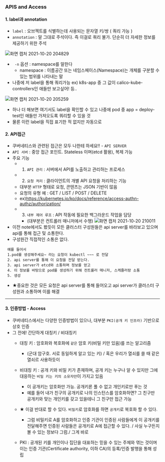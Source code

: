 ### APIS and Access

#### 1. label과 annotation
- `label` : 오브젝트를 식별하는데 사용되는 문자열 키/쌍 ( 쿼리 가능 )
- `annotation` : 말 그대로 주석이다. 즉 이걸로 쿼리 불가. 단순히 더 자세한 정보를 제공하기 위한 주석

![화면 캡처 2021-10-20 204829](https://user-images.githubusercontent.com/62214428/138087065-76eb6235-be59-45cc-971e-3c25bc17c4b6.png)
- ` -n` 옵션 : namespace를 말한다
   - namespace : 이름공간 또는 네임스페이스(Namespace)는 개체를 구분할 수 있는 범위를 나타내는 말
- 나중에 저 label을 통해 쿼리가능 ex) k8s-app 중 그 값이 calico-kube-controllers인 애들만 보고싶어! 등..

![화면 캡처 2021-10-20 205259](https://user-images.githubusercontent.com/62214428/138087617-ff425bb7-5b4e-41a1-9b97-880f70f5677b.png)
- 하나 더 해보면 여기서도 label을 확인할 수 있고 나중에 pod 중 app = deploy-test인 애들만 가져오도록 쿼리할 수 있을 것
- 물론 이런 label을 직접 표기한 적 없지만 자동으로

#### 2. API접근
- 쿠버네티스와 관련된 접근은 모두 나한테 하세요!! - `API SERVER`
- `API 서버` : 중앙 접근 포인트. Stateless 이며(etcd 활용), 복제 가능
- 주요 기능
   - 1) `API 관리` : 서버에서 API를 노출하고 관리하는 프로세스
   - 2) `요청 처리` : 클라이언트의 개별 API 요청을 처리하는 기능
   - 대부분 `HTTP` 형태로 요청, 콘텐츠는 JSON 기반이 많음
   - 요청의 유형 예 : GET / LIST / POST / DELETE
   - ex)https://kubernetes.io/ko/docs/reference/access-authn-authz/authorization/
   - 3) `내부 제어 루프` : API 작동에 필요한 백그라운드 작업을 담당
       - (대부분은 컨트롤러 매니저에서 수행)
![화면 캡처 2021-10-20 210011](https://user-images.githubusercontent.com/62214428/138088683-641ccf28-ad09-46a7-a4ce-8348852065a9.png)
- 이전 note에서도 봤듯이 모든 클러스터 구성원들은 api server를 바라보고 있으며 api를 통해 접근 및 소통한다. 
- 구성원간 직접적인 소통은 없다.
```
 예를 들어서 
 1.pod를 생성해주세요~ 라는 요청이 kubectl ~~~ 로 전달
 2. api server를 통해 이 요청을 전달 받는다.
 3. api server가 etcd와 소통하며 정보를 얻고
 4. 이 정보를 바탕으로 pod를 생성하기 위해 컨트롤러 매니저, 스케쥴러랑 소통
 5. 생성
```

- ★중요한 것은 모든 요청은 api server를 통해 들어오고 api server가 클러스터 구성원과 소통하며 이를 해결




-----------------

#### 3. 인증방법 - Access
- 쿠버네티스에서는 다양한 인증방법이 있으나, 대부분 `PKI(공개 키 인프라)` 기반으로 상호 인증
- 그 전에! 간단하게 대칭키 / 비대칭키
   - 대칭 키 : 암호화와 복호화에 `같은` 암호 키(비밀 키만 있음)를 쓰는 알고리즘
      - (군대 암구호. 서로 동일하게 알고 있는 키) / 혹은 우리가 열쇠를 쓸 때 같은 열쇠르 사용하듯이
   - 비대칭 키 : 공개 키와 비밀 키가 존재하며, 공개 키는 누구나 알 수 있지만 그에 대응하는 `비밀 키는 키의 소유자만`이 가지고 있음
      - 이 공개키는 암호화만 가능. 공개키론 풀 수 없고 개인키로만 푸는 것
      - 예를 들어 내가 친구의 공개키로 나의 인스턴스를 암호화하면? 그 친구만 공개키와 맞는 개인키를 갖고 있을테니 그 친구만 접근 가능
     
   - ★ 이걸 반대로 할 수 있다. `비밀키`로 암호화를 하면 `공개키`로 복호화 할 수 있다.
        - 그럼 비밀키로 A를 암호화하고 인증 기관이 인증된 사람들에게 이 공개키를 전달해주면 인증된 사람들은 공개키로 A에 접근할 수 있다.  / 사실 누구든지 볼 수 있는 정보다 그럼./ 그게 바로
   - PKI : 공개된 키를 개인이나 집단을 대표하는 믿을 수 있는 주체와 엮는 것이며 이는 인증 기관(Certificate authority, 이하 CA)의 등록/인증 발행을 통해 성립







